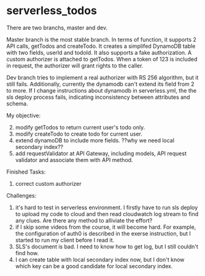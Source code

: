 # serverless_todos

There are two branchs, master and dev.

Master branch is the most stable branch. 
In terms of function, it supports 2 API calls, getTodos and createTodo. It creates a simplifed DynamoDB table with two fields, userId and todoId. It also supports a fake authorization. A custom authorizer is attached to getTodos. When a token of 123 is included in request, the authorizer will grant rights to the caller.


Dev branch tries to implement a real authorizer with RS 256 algorithm, but it still fails. Additionally, currently the dynamodb can't extend its field from 2 to more. If I change instructions about dynamodb in serverless.yml, the the sls deploy process fails, indicating inconsistency between attributes and schema.

My objective:

2) modify getTodos to return current user's todo only.
3) modify createTodo to create todo for current user.
4) extend dynamoDB to include more fields. ??why we need local secondary index??
5) add requestValidator at API Gateway, including models, API request validator and associate them with API method.

Finished Tasks:
1) correct custom authorizer

Challenges:
1) it's hard to test in serverless environment. I firstly have to run sls deploy to upload my code to cloud and then read cloudwatch log stream to find any clues. Are there any method to alliviate the effort?
2) if I skip some videos from the course, it will become hard. For example, the configuration of auth0 is described in the exerse instruction, but I started to run my client before I read it. 
3) SLS's document is bad. I need to know how to get log, but I still couldn't find how.
4) I can create table with local secondary index now, but I don't know which key can be a good candidate for local secondary index.
